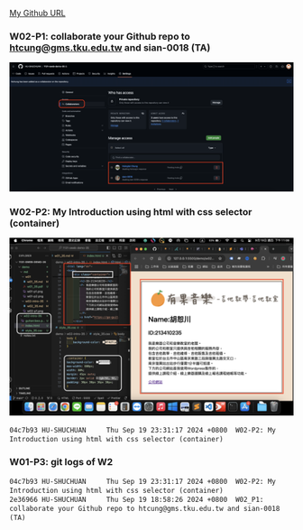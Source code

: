 [My Github URL](https://github.com/HU-SHUCHUAN/1131-sweb-demo-35)

### W02-P1: collaborate your Github repo to htcung@gms.tku.edu.tw and sian-0018 (TA)

![](w02-p1.png)

### W02-P2: My Introduction using html with css selector (container)

![](w02-p2.png)



```
04c7b93 HU-SHUCHUAN     Thu Sep 19 23:31:17 2024 +0800  W02-P2: My Introduction using html with css selector (container)
```


### W01-P3: git logs of W2

```
04c7b93 HU-SHUCHUAN     Thu Sep 19 23:31:17 2024 +0800  W02-P2: My Introduction using html with css selector (container)
2e36966 HU-SHUCHUAN     Thu Sep 19 18:58:26 2024 +0800  W02_P1: collaborate your Github repo to htcung@gms.tku.edu.tw and sian-0018 (TA)
